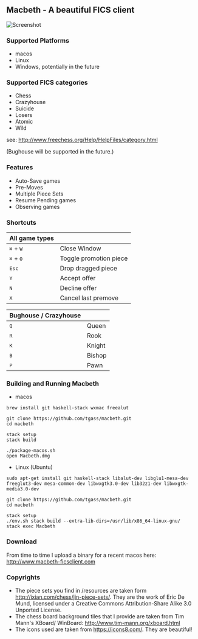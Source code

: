 ## Macbeth - A beautiful FICS client

![Screenshot](/Macbeth_screenshot.jpg)

### Supported Platforms
* macos
* Linux
* Windows, potentially in the future


### Supported FICS categories
* Chess
* Crazyhouse
* Suicide
* Losers
* Atomic
* Wild

see: http://www.freechess.org/Help/HelpFiles/category.html

(Bughouse will be supported in the future.)

### Features

* Auto-Save games
* Pre-Moves
* Multiple Piece Sets
* Resume Pending games
* Observing games

### Shortcuts

| All game types | &nbsp;
|------------------------------------|-----------------------
| <kbd>&#8984;</kbd> + <kbd>W</kbd>   | Close Window
| <kbd>&#8984;</kbd> + <kbd>O</kbd>   | Toggle promotion piece
| <kbd>Esc</kbd> | Drop dragged piece
| <kbd>Y</kbd> | Accept offer
| <kbd>N</kbd> | Decline offer
| <kbd>X</kbd> | Cancel last premove


| Bughouse / Crazyhouse | &nbsp;
|--------------|-------------
| <kbd>Q</kbd> | Queen 
| <kbd>R</kbd> | Rook 
| <kbd>K</kbd> | Knight 
| <kbd>B</kbd> | Bishop 
| <kbd>P</kbd> | Pawn 

### Building and Running Macbeth

* macos
```
brew install git haskell-stack wxmac freealut

git clone https://github.com/tgass/macbeth.git
cd macbeth

stack setup 
stack build 

./package-macos.sh
open Macbeth.dmg

```

* Linux (Ubuntu)
```
sudo apt-get install git haskell-stack libalut-dev libglu1-mesa-dev freeglut3-dev mesa-common-dev libwxgtk3.0-dev lib32z1-dev libwxgtk-media3.0-dev

git clone https://github.com/tgass/macbeth.git
cd macbeth

stack setup
./env.sh stack build --extra-lib-dirs=/usr/lib/x86_64-linux-gnu/
stack exec Macbeth
```

### Download

From time to time I upload a binary for a recent macos here: http://www.macbeth-ficsclient.com 

### Copyrights

* The piece sets you find in /resources are taken form http://ixian.com/chess/jin-piece-sets/. They are the work of Eric De Mund, licensed under a Creative Commons Attribution-Share Alike 3.0 Unported License.
* The chess board background tiles that I provide are taken from Tim Mann's XBoard/ WinBoard: http://www.tim-mann.org/xboard.html
* The icons used are taken from https://icons8.com/. They are beautiful! 


